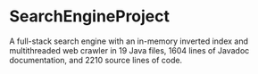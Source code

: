# SearchEngineProject
A full-stack search engine with an in-memory inverted index and multithreaded web crawler in 19 Java files, 1604 lines of Javadoc documentation, and 2210 source lines of code. 
